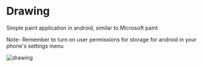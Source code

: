 # Drawing
Simple paint application in android, similar to Microsoft paint

Note- Remember to turn on user permissions for storage for android in your phone's settings menu

![drawing](https://user-images.githubusercontent.com/44416146/50413045-bc497200-07d1-11e9-8213-082b0b1f3eb5.gif)

